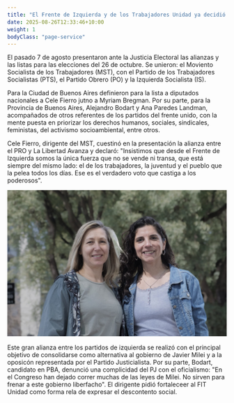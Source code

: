```yaml
---
title: "El Frente de Izquierda y de los Trabajadores Unidad ya decidió con quiénes avanza para las legislativas"
date: 2025-08-26T12:33:46+10:00
weight: 1
bodyClass: "page-service"
---
```

El pasado 7 de agosto presentaron ante la Justicia Electoral las alianzas y las listas para las elecciones del 26 de octubre. Se unieron: el Moviento Socialista de los Trabajadores (MST), con el Partido de los Trabajadores Socialistas (PTS), el Partido Obrero (PO) y la Izquierda Socialista (IS).

Para la Ciudad de Buenos Aires definieron para la lista a diputados nacionales a Cele Fierro jutno a Myriam Bregman. Por su parte, para la Provincia de Buenos Aires, Alejandro Bodart y Ana Paredes Landman, acompañados de otros referentes de los partidos del frente unido, con la mente puesta en priorizar los derechos humanos, sociales, sindicales, feministas, del activismo socioambiental, entre otros.

Cele Fierro, dirigente del MST, cuestinó en la presentación la alianza entre el PRO y La Libertad Avanza y declaró: "Insistimos que desde el Frente de Izquierda somos la única fuerza que no se vende ni transa, que está siempre del mismo lado: el de los trabajadores, la juventud y el pueblo que la pelea todos los días. Ese es el verdadero voto que castiga a los poderosos".

![](images/bregman-y-fierro.jpg)

Este gran alianza entre los partidos de izquierda se realizó con el principal objetivo de consolidarse como alternativa al gobierno de Javier Milei y a la oposicón representada por el Partido Justicialista. Por su parte, Bodart, candidato en PBA, denunció una complicidad del PJ con el oficialismo: "En el Congreso han dejado correr muchas de las leyes de Milei. No sirven para frenar a este gobierno liberfacho". El dirigente pidió fortaleceer al FIT Unidad como forma rela de expresar el descontento social.
<!--Lorem markdownum **Achaica revolutaque amore**, penitus puppes nec furit,
clipeus fatetur, mira inter accedere. Dedit dum raptoresque Oete dolorem
Cretaeas enim [ipse pectora excusat](#in-poscat) candentibus fertur? Furtiva
Orontes Erysicthona dona, est per Achille viridi draconis cultis mota milia.-->

<!--![Accounting Services](/images/austin-distel-nGc5RT2HmF0-unsplash.jpg)

# Objectives

Financial accounting and financial reporting are often used as synonyms.

1. According to International Financial Reporting Standards: the objective of financial reporting is:
2. To provide financial information that is useful to existing and potential investors, lenders and other creditors in making decisions about providing resources to the reporting entity.
3. According to the European Accounting Association:

## Relevance

Relevance is the capacity of the financial information to influence the decision of its users. The ingredients of relevance are the predictive value and confirmatory value. Materiality is a sub-quality of relevance.

> The ingredients of relevance are the predictive value and confirmatory value.

Information is considered material if its omission or misstatement could influence the economic decisions of users taken on the basis of the financial statements.

## Faithful Representation

Faithful representation means that the actual effects of the transactions shall be properly accounted for and reported in the financial statements. The words and numbers must match what really happened in the transaction. The ingredients of faithful representation are completeness, neutrality and free from error.

## Enhancing Qualitative Characteristics

### Verifiability

Verifiability implies consensus between the different knowledgeable and independent users of financial information. Such information must be supported by sufficient evidence to follow the principle of objectivity.

### Comparability

Comparability is the uniform application of accounting methods across entities in the same industry. The principle of consistency is under comparability. Consistency is the uniform application of accounting across points in time within an entity.

### Understandability

Understandability means that accounting reports should be expressed as clearly as possible and should be understood by those to whom the information is relevant.
Timeliness: Timeliness implies that financial information must be presented to the users before a decision is to be made.

---

## Statement of cash flows

The statement of cash flows considers the inputs and outputs in concrete cash within a stated period. The general template of a cash flow statement is as follows: Cash Inflow - Cash Outflow + Opening Balance = Closing Balance

| Cash Inflow | Outflow   | Opening Balance |
| ----------- | --------- | --------------- |
| _Monday_    | `Tuesday` | **Wednesday**   |
| 1           | 2         | 3               |

**Example 1:** in the beginning of September, Ellen started out with $5 in her bank account. During that same month, Ellen borrowed $20 from Tom. At the end of the month, Ellen bought a pair of shoes for $7. Ellen's cash flow statement for the month of September looks like this:

- Cash inflow: $20
- Cash outflow:$7
- Opening balance: $5
- Closing balance: $20 – $7 + $5 = $18

**Example 2:** in the beginning of June, WikiTables, a company that buys and resells tables, sold 2 tables. They'd originally bought the tables for $25 each, and sold them at a price of $50 per table. The first table was paid out in cash however the second one was bought in credit terms. WikiTables' cash flow statement for the month of June looks like this:

> **Important:** the cash flow statement only considers the exchange of actual cash, and ignores what the person in question owes or is owed.

## Statement of financial position (balance sheet)

The balance sheet is the financial statement showing a firm's assets, liabilities and equity (capital) at a set point in time, usually the end of the fiscal year reported on the accompanying income statement.

- **fixed assets**
  - property
  - building
  - equipment (such as factory machinery)
- **intangible assets**
  - copyrights
  - trademarks
  - patents
    - pending
    - international
- goodwill

Owner's equity, sometimes referred to as net assets, is represented differently depending on the type of business ownership. Business ownership can be in the form of a sole proprietorship, partnership, or a corporation. For a corporation, the owner's equity portion usually shows common stock, and retained earnings (earnings kept in the company). Retained earnings come from the retained earnings statement, prepared prior to the balance sheet. -->
